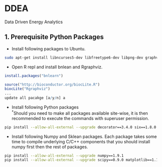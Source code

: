 # DDEA
Data Driven Energy Analytics

## 1. Prerequisite Python Packages  

- Install following packages to Ubuntu. 
```sh
sudo apt-get install libncurses5-dev libfreetype6-dev libpng-dev graphviz libgraphviz-dev pkg-config libblas-dev libatlas-dev liblapack-dev gfortran r-base r-base-dev python-dev python-pip
```

- Open R repl and install bnlean and Rgraphviz.
```R
install.packages("bnlearn")

source("http://bioconductor.org/biocLite.R")
biocLite("Rgraphviz")
...
update all pacakge [a/y/n] a
```

- Install following Python packages  
<sup>*</sup>Should you need to make all packages available site-wise, it is then recommended to execute the commands with superuser permission.  
```sh
pip install --allow-all-external --upgrade decorator==3.4.0 six==1.8.0 gnureadline==6.3.3 graphviz==0.4 pygraphviz==1.1 python-dateutil==2.2 pytz==2014.7 rpy2==2.3.10 networkx==1.9
```

- Install following Numpy and Sklean packages. Each package takes some time to compile underlying C/C++ components that you should install numpy first then the rest of packages.
```sh
pip install --allow-all-external --upgrade numpy==1.9.1
pip install --allow-all-external --upgrade scipy==0.9.0 matplotlib==1.1.1 pandas==0.13.1 scikit-learn==0.14.1 scikits.statsmodels==0.3.1
```
